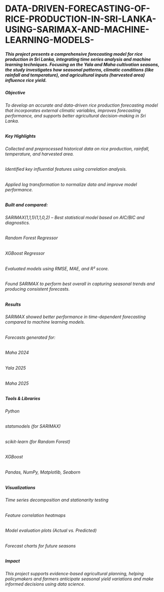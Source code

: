 # DATA-DRIVEN-FORECASTING-OF-RICE-PRODUCTION-IN-SRI-LANKA-USING-SARIMAX-AND-MACHINE-LEARNING-MODELS-





##### This project presents a comprehensive forecasting model for rice production in Sri Lanka, integrating time series analysis and machine learning techniques. Focusing on the Yala and Maha cultivation seasons, the study investigates how seasonal patterns, climatic conditions (like rainfall and temperature), and agricultural inputs (harvested area) influence rice yield.

##### Objective
###### To develop an accurate and data-driven rice production forecasting model that incorporates external climatic variables, improves forecasting performance, and supports better agricultural decision-making in Sri Lanka.

##### Key Highlights
###### Collected and preprocessed historical data on rice production, rainfall, temperature, and harvested area.

###### Identified key influential features using correlation analysis.

###### Applied log transformation to normalize data and improve model performance.

##### Built and compared:

###### SARIMAX(1,1,1)(1,1,0,2) – Best statistical model based on AIC/BIC and diagnostics.

###### Random Forest Regressor

###### XGBoost Regressor

###### Evaluated models using RMSE, MAE, and R² score.

###### Found SARIMAX to perform best overall in capturing seasonal trends and producing consistent forecasts.

##### Results
###### SARIMAX showed better performance in time-dependent forecasting compared to machine learning models.

###### Forecasts generated for:

###### Maha 2024

###### Yala 2025

###### Maha 2025

##### Tools & Libraries
###### Python

###### statsmodels (for SARIMAX)

###### scikit-learn (for Random Forest)

###### XGBoost

###### Pandas, NumPy, Matplotlib, Seaborn

##### Visualizations
###### Time series decomposition and stationarity testing

###### Feature correlation heatmaps

###### Model evaluation plots (Actual vs. Predicted)

###### Forecast charts for future seasons

##### Impact
###### This project supports evidence-based agricultural planning, helping policymakers and farmers anticipate seasonal yield variations and make informed decisions using data science.

